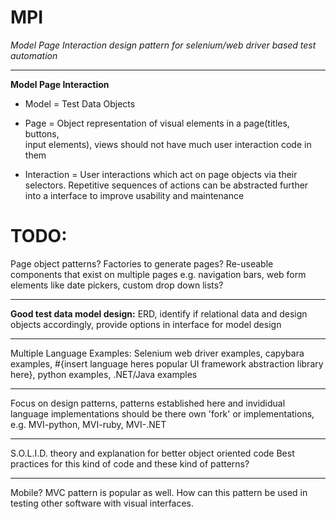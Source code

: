 # MPI
*Model Page Interaction design pattern for selenium/web driver based test automation*

----------

**Model Page Interaction**

 - Model = Test Data Objects
   
 - Page = Object representation of visual elements in a page(titles, buttons,  
   input elements), views should not have much user interaction code in 
   them
   
   
 - Interaction = User interactions which act on page objects via their  
   selectors. Repetitive sequences of actions can be abstracted further into a interface to improve usability and maintenance


# TODO: 
Page object patterns? Factories to generate pages? Re-useable components that exist on multiple pages e.g. navigation bars, web form elements like date pickers, custom drop down lists?


----------


**Good test data model design:** ERD, identify if relational data and design objects accordingly, 
provide options in interface for model design


----------


Multiple Language Examples:
Selenium web driver examples, capybara examples, #{insert language heres popular UI framework abstraction library here},
python examples, .NET/Java examples


----------


Focus on design patterns, patterns established here and invididual language implementations should be there own 'fork' or implementations,
e.g. MVI-python, MVI-ruby, MVI-.NET

----------
S.O.L.I.D. theory and explanation for better object oriented code
Best practices for this kind of code and these kind of patterns?

---------
Mobile? MVC pattern is popular as well. How can this pattern be used in testing other software with visual interfaces.
